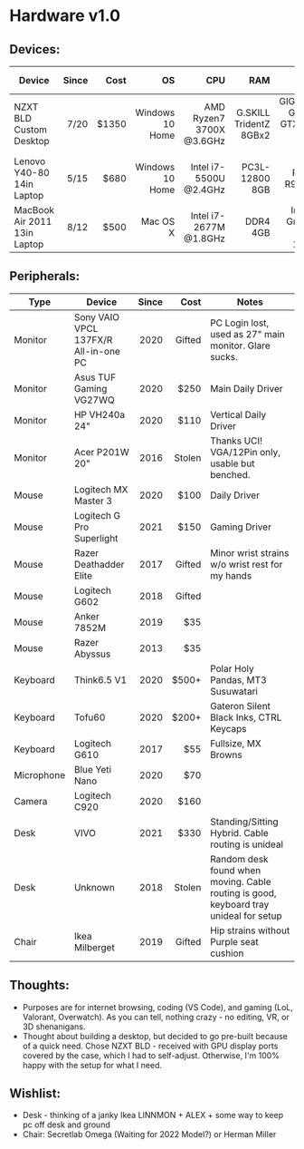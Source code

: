 # Hardware v1.0

## Devices:
| Device | Since | Cost | OS | CPU | RAM | GPU | Storage | Motherboard | Case | Power Supply | Cooling
|-|-:|-:|-:|-:|-:|-:|-:|-:|-:|-:|-:|
| NZXT BLD Custom Desktop | 7/20 | $1350 | Windows 10 Home | AMD Ryzen7 3700X @3.6GHz | G.SKILL TridentZ 8GBx2 | GIGABYTE GeForce GTX 1660 Super 6GB | SSD 500GB | MSI B450I GAMING PLUS AC | NZXT H210 | NZXT C750 Gold | NZXT Kraken M22
| Lenovo Y40-80 14in Laptop | 5/15 | $680 | Windows 10 Home | Intel i7-5500U @2.4GHz | PC3L-12800 8GB | AMD Radeon R9 M275 2GB | HDD 1TB | ? | N/A | N/A | N/A
| MacBook Air 2011 13in Laptop | 8/12 | $500 | Mac OS X | Intel i7-2677M @1.8GHz | DDR4 4GB | Intel HD Graphics 3000 284MB | HDD 251GB | A1369 Logic Board | N/A | N/A | N/A

## Peripherals:
| Type | Device | Since | Cost | Notes |
|-|-|-:|-:|-|
| Monitor | Sony VAIO VPCL 137FX/R All-in-one PC | 2020 | Gifted | PC Login lost, used as 27" main monitor. Glare sucks.
| Monitor | Asus TUF Gaming VG27WQ | 2020 | $250 | Main Daily Driver
| Monitor | HP VH240a 24" | 2020 | $110 | Vertical Daily Driver
| Monitor | Acer P201W 20" | 2016 | Stolen | Thanks UCI! VGA/12Pin only, usable but benched.
| Mouse | Logitech MX Master 3 | 2020 | $100 | Daily Driver
| Mouse | Logitech G Pro Superlight | 2021 | $150 | Gaming Driver
| Mouse | Razer Deathadder Elite | 2017 | Gifted | Minor wrist strains w/o wrist rest for my hands
| Mouse | Logitech G602 | 2018 | Gifted | 
| Mouse | Anker 7852M | 2019 | $35 | 
| Mouse | Razer Abyssus | 2013 | $35 |
| Keyboard | Think6.5 V1 | 2020 | $500+ | Polar Holy Pandas, MT3 Susuwatari
| Keyboard | Tofu60 | 2020 | $200+ | Gateron Silent Black Inks, CTRL Keycaps
| Keyboard | Logitech G610 | 2017 | $55 | Fullsize, MX Browns
| Microphone | Blue Yeti Nano | 2020 | $70 |
| Camera | Logitech C920 | 2020 | $160 |
| Desk | VIVO | 2021 | $330 | Standing/Sitting Hybrid. Cable routing is unideal
| Desk | Unknown | 2018 | Stolen | Random desk found when moving. Cable routing is good, keyboard tray unideal for setup
| Chair | Ikea Milberget | 2019 | Gifted | Hip strains without Purple seat cushion

## Thoughts:
* Purposes are for internet browsing, coding (VS Code), and gaming (LoL, Valorant, Overwatch). As you can tell, nothing crazy - no editing, VR, or 3D shenanigans. 
* Thought about building a desktop, but decided to go pre-built because of a quick need. Chose NZXT BLD - received with GPU display ports covered by the case, which I had to self-adjust. Otherwise, I'm 100% happy with the setup for what I need.

## Wishlist:
* Desk - thinking of a janky Ikea LINNMON + ALEX + some way to keep pc off desk and ground
* Chair: Secretlab Omega (Waiting for 2022 Model?) or Herman Miller
